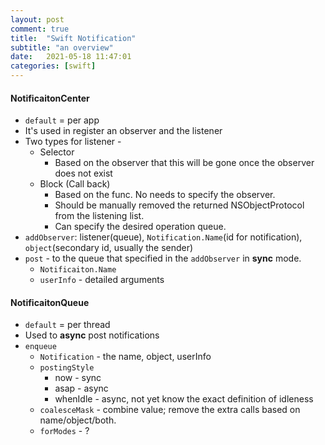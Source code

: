```yaml
---
layout: post
comment: true
title:  "Swift Notification"
subtitle: "an overview"
date:   2021-05-18 11:47:01
categories: [swift]
---		
```

		
#### NotificaitonCenter

* `default` = per app
* It's used in register an observer and the listener
* Two types for listener -
  * Selector
    * Based on the observer that this will be gone once the observer does not exist
  * Block (Call back)
    * Based on the func. No needs to specify the observer.
    * Should be manually removed the returned NSObjectProtocol from the listening list.
    * Can specify the desired operation queue.
* `addObserver`: listener(queue), `Notification.Name`(id for notification), `object`(secondary id, usually the sender)
* `post` - to the queue that specified in the `addObserver` in **sync** mode.
  * `Notificaiton.Name`
  * `userInfo` - detailed arguments

#### NotificaitonQueue

* `default` = per thread
* Used to **async** post notifications
* `enqueue`
  * `Notification` - the name, object, userInfo
  * `postingStyle`
    * now - sync
    * asap - async
    * whenIdle - async, not yet know the exact definition of idleness
  * `coalesceMask` - combine value; remove the extra calls based on name/object/both.
  * `forModes` - ?
